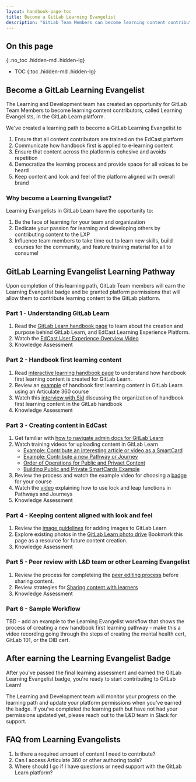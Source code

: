 ```yaml
---
layout: handbook-page-toc
title: Become a GitLab Learning Evangelist
description: "GitLab Team Members can become learning content contributors, called Learning Evangelists, in the GitLab Learn platform."
---
```


## On this page
{:.no_toc .hidden-md .hidden-lg}

- TOC
{:toc .hidden-md .hidden-lg}


## Become a GitLab Learning Evangelist

The Learning and Development team has created an opportunity for GitLab Team Members to become learning content contributors, called Learning Evangelists, in the GitLab Learn platform.

We've created a learning path to become a GitLab Learning Evangelist to

1. Ensure that all content contributors are trained on the EdCast platform
1. Communicate how handbook first is applied to e-learning content 
1. Ensure that content across the platform is cohesive and avoids repetition
1. Democratize the learning process and provide space for all voices to be heard
1. Keep content and look and feel of the platform aligned with overall brand

### Why become a Learning Evangelist?

Learning Evangelists in GitLab Learn have the opportunity to:

1. Be the face of learning for your team and organization
1. Dedicate your passion for learning and developing others by contributing content to the LXP
1. Influence team members to take time out to learn new skills, build courses for the community, and feature training material for all to consume!


## GitLab Learning Evangelist Learning Pathway

Upon completion of this learning path, GitLab Team members will earn the Learning Evangelist badge and be granted platform permissions that will allow them to contribute learning content to the GitLab platform.

### Part 1 - Understanding GitLab Learn

1. Read the [GitLab Learn handbook page](https://about.gitlab.com/handbook/people-group/learning-and-development/gitlab-learn/#gitlab-learn) to learn about the creation and purpose behind GitLab Learn, and EdCast Learning Experience Platform. 
1. Watch the [EdCast User Experience Overview Video](https://about.gitlab.com/handbook/people-group/learning-and-development/gitlab-learn/admin/#best-practices-for-content-creation-and-organization)
1. Knowledge Assessment

### Part 2 - Handbook first learning content

1. Read [interactive learning handbook page](https://about.gitlab.com/handbook/people-group/learning-and-development/interactive-learning/) to understand how handbook first learning content is created for GitLab Learn.
1. Review an [example](/handbook/people-group/learning-and-development/interactive-learning/#handbook-first-course-example) of handbook first learning content in GitLab Learn using an Articulate 360 course
1. Watch this [interview with Sid](/handbook/people-group/learning-and-development/#handbook-first-training-content) discussing the organization of handbook first learning content in the GitLab handbook
1. Knowledge Assessment


### Part 3 - Creating content in EdCast

1. Get familiar with [how to navigate admin docs for GitLab Learn](/handbook/people-group/learning-and-development/gitlab-learn/admin/#navigating-gitlab-learn-admin-content)
1. Watch training videos for uploading content in GitLab Learn
     - [Example: Contribute an interesting article or video as a SmartCard](/handbook/people-group/learning-and-development/gitlab-learn/admin/#contribute-an-interesting-article-or-video)
     - [Example: Contribute a new Pathway or Journey](/handbook/people-group/learning-and-development/gitlab-learn/admin/#contribute-a-new-pathway-or-journey)
     - [Order of Operations for Public and Privaet Content](/handbook/people-group/learning-and-development/gitlab-learn/admin/#order-of-operations-for-content-creation)
     - [Building Public and Private SmartCards Example](/handbook/people-group/learning-and-development/gitlab-learn/admin/#step-2-build-smartcards-depending-on-content-status)
1. Review the process and watch the example video for choosing a [badge](/handbook/people-group/learning-and-development/gitlab-learn/admin/#badges) for your course
1. Watch the [video](/handbook/people-group/learning-and-development/gitlab-learn/admin/#pathways) explaining how to use lock and leap functions in Pathways and Journeys
1. Knowledge Assessment

### Part 4 - Keeping content aligned with look and feel

1. Review the [image guidelines](/handbook/people-group/learning-and-development/gitlab-learn/admin/#image-guidelines) for adding images to GitLab Learn
1. Explore existing photos in the [GitLab Learn photo drive](https://drive.google.com/drive/folders/1GvE-MUtHzGbZ9KX-16bsTvwFDn-Cd4hy?ths=true) Bookmark this page as a resource for future content creation. 
1. Knowledge Assessment

### Part 5 - Peer review with L&D team or other Learning Evangelist

1. Review the process for completeing the [peer editing process](/handbook/people-group/learning-and-development/gitlab-learn/admin/#peer-review-content-before-publishing) before sharing content.
1. Review strategies for [Sharing content with learners](/handbook/people-group/learning-and-development/gitlab-learn/admin/#sharing-content-with-learners)
1. Knowledge Assessment

### Part 6 - Sample Workflow


TBD - add an example to the Learning Evangelist workflow that shows the process of creating a new handbook first learning pathway - make this a video recording going through the steps of creating the mental health cert, GitLab 101, or the DIB cert.



## After earning the Learning Evangelist Badge

After you've passed the final learning assessment and earned the GitLab Learning Evangelist badge, you're ready to start contributing to GitLab Learn!

The Learning and Development team will monitor your progress on the learning path and update your platform permissions when you've earned the badge. If you've completed the learning path but have not had your permissions updated yet, please reach out to the L&D team in Slack for support.

## FAQ from Learning Evangelists

1. Is there a required amount of content I need to contribute?
1. Can I access Articulate 360 or other authoring tools?
1. Where should I go if I have questions or need support with the GitLab Learn platform?
